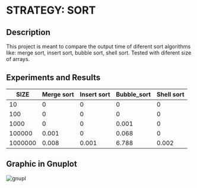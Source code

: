 
# STRATEGY: SORT
## Description
This project is meant to compare the output time of diferent sort algorithms like: merge sort, insert sort, bubble sort, shell sort. Tested  with diferent size of arrays.

## Experiments and Results

| SIZE  | Merge sort | Insert sort |  Bubble_sort | Shell sort |
| ------------- | ------------- | ------------- | ------------- | ------------- |
| 10 | 0 | 0 | 0 | 0 |
| 100 | 0 | 0 | 0 | 0 |
| 1000 | 0 | 0 | 0.001 | 0 |
| 100000 | 0.001 | 0 | 0.068 | 0 |
| 1000000 | 0.008 | 0.001 | 6.788 | 0.002 |


## Graphic in Gnuplot

![gnupl](https://user-images.githubusercontent.com/38145387/39535121-bd757fc2-4df8-11e8-8b15-b8348fe507c4.png)
